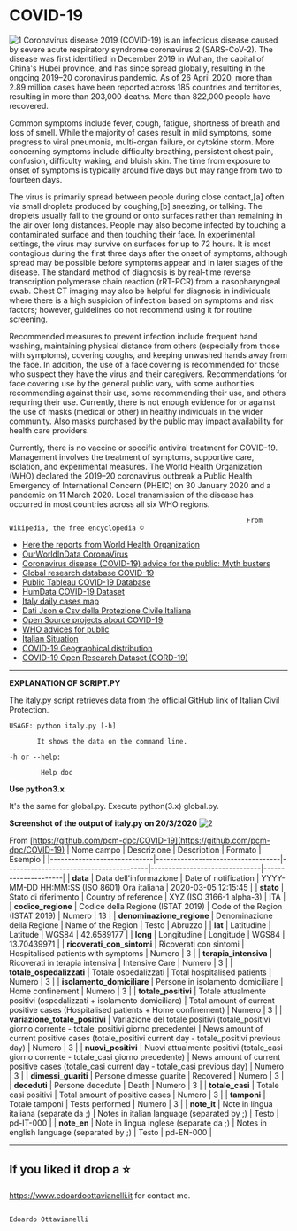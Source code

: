 # COVID-19

![1](https://github.com/edoardottt/COVID-19/blob/master/Images/1.png)
Coronavirus disease 2019 (COVID-19) is an infectious disease caused by severe acute respiratory syndrome coronavirus 2 (SARS-CoV-2). The disease was first identified in December 2019 in Wuhan, the capital of China's Hubei province, and has since spread globally, resulting in the ongoing 2019–20 coronavirus pandemic. As of 26 April 2020, more than 2.89 million cases have been reported across 185 countries and territories, resulting in more than 203,000 deaths. More than 822,000 people have recovered.

Common symptoms include fever, cough, fatigue, shortness of breath and loss of smell. While the majority of cases result in mild symptoms, some progress to viral pneumonia, multi-organ failure, or cytokine storm. More concerning symptoms include difficulty breathing, persistent chest pain, confusion, difficulty waking, and bluish skin. The time from exposure to onset of symptoms is typically around five days but may range from two to fourteen days.

The virus is primarily spread between people during close contact,[a] often via small droplets produced by coughing,[b] sneezing, or talking. The droplets usually fall to the ground or onto surfaces rather than remaining in the air over long distances. People may also become infected by touching a contaminated surface and then touching their face. In experimental settings, the virus may survive on surfaces for up to 72 hours. It is most contagious during the first three days after the onset of symptoms, although spread may be possible before symptoms appear and in later stages of the disease. The standard method of diagnosis is by real-time reverse transcription polymerase chain reaction (rRT-PCR) from a nasopharyngeal swab. Chest CT imaging may also be helpful for diagnosis in individuals where there is a high suspicion of infection based on symptoms and risk factors; however, guidelines do not recommend using it for routine screening.

Recommended measures to prevent infection include frequent hand washing, maintaining physical distance from others (especially from those with symptoms), covering coughs, and keeping unwashed hands away from the face. In addition, the use of a face covering is recommended for those who suspect they have the virus and their caregivers. Recommendations for face covering use by the general public vary, with some authorities recommending against their use, some recommending their use, and others requiring their use. Currently, there is not enough evidence for or against the use of masks (medical or other) in healthy individuals in the wider community. Also masks purchased by the public may impact availability for health care providers.

Currently, there is no vaccine or specific antiviral treatment for COVID-19. Management involves the treatment of symptoms, supportive care, isolation, and experimental measures. The World Health Organization (WHO) declared the 2019–20 coronavirus outbreak a Public Health Emergency of International Concern (PHEIC) on 30 January 2020 and a pandemic on 11 March 2020. Local transmission of the disease has occurred in most countries across all six WHO regions.


                                                                From Wikipedia, the free encyclopedia ©


- [Here the reports from World Health Organization](https://www.who.int/emergencies/diseases/novel-coronavirus-2019/situation-reports)
- [OurWorldInData CoronaVirus](https://ourworldindata.org/coronavirus)
- [Coronavirus disease (COVID-19) advice for the public: Myth busters](https://www.who.int/emergencies/diseases/novel-coronavirus-2019/advice-for-public/myth-busters)
- [Global research database COVID-19](https://www.who.int/emergencies/diseases/novel-coronavirus-2019/global-research-on-novel-coronavirus-2019-ncov)
- [Public Tableau COVID-19 Database](https://public.tableau.com/profile/anya.#!/vizhome/COVID-19Cases_15835248531800/COVID-19Cases)
- [HumData COVID-19 Dataset](https://data.humdata.org/dataset/novel-coronavirus-2019-ncov-cases)
- [Italy daily cases map](https://observablehq.com/@jashkenas/italy-coronavirus-daily-cases-map-covid-19)
- [Dati Json e Csv della Protezione Civile Italiana](https://github.com/pcm-dpc/COVID-19)
- [Open Source projects about COVID-19](https://weileizeng.github.io/Open-Source-COVID-19/)
- [WHO advices for public](https://www.who.int/emergencies/diseases/novel-coronavirus-2019/advice-for-public)
- [Italian Situation](http://www.salute.gov.it/portale/nuovocoronavirus/dettaglioContenutiNuovoCoronavirus.jsp?lingua=italiano&id=5351&area=nuovoCoronavirus&menu=vuoto)
- [COVID-19 Geographical distribution](https://www.ecdc.europa.eu/en/geographical-distribution-2019-ncov-cases)
- [COVID-19 Open Research Dataset (CORD-19)](https://pages.semanticscholar.org/coronavirus-research)

----------------------------------------------------------------------------------------------------------

**EXPLANATION OF SCRIPT.PY**

The italy.py script retrieves data from the official GitHub link of Italian Civil Protection.

    USAGE: python italy.py [-h]

           It shows the data on the command line.

    -h or --help:

            Help doc

**Use python3.x**

It's the same for global.py. Execute python(3.x) global.py. 

**Screenshot of the output of italy.py on 20/3/2020**
![2](https://github.com/edoardottt/COVID-19/blob/master/Images/2.png)

From [https://github.com/pcm-dpc/COVID-19](https://github.com/pcm-dpc/COVID-19)
| Nome campo                  | Descrizione                       | Description                            | Formato                       | Esempio             |
|-----------------------------|-----------------------------------|----------------------------------------|-------------------------------|---------------------|
| **data**                        | Data dell'informazione            | Date of notification                   | YYYY-MM-DD HH:MM:SS (ISO 8601) Ora italiana | 2020-03-05 12:15:45 |
| **stato**                       | Stato di riferimento              | Country of reference                   | XYZ (ISO 3166-1 alpha-3)      | ITA                 |
| **codice_regione**              | Codice della Regione (ISTAT 2019) | Code of the Region (ISTAT 2019)        | Numero                        | 13                  |
| **denominazione_regione**       | Denominazione della Regione       | Name of the Region                     | Testo                         | Abruzzo             |
| **lat**                         | Latitudine                        | Latitude                               | WGS84                         | 42.6589177          |
| **long**                        | Longitudine                       | Longitude                              | WGS84                         | 13.70439971         |
| **ricoverati_con_sintomi**      | Ricoverati con sintomi            | Hospitalised patients with symptoms    | Numero                        | 3                   |
| **terapia_intensiva**           | Ricoverati in terapia intensiva   | Intensive Care                         | Numero                        | 3                   |
| **totale_ospedalizzati**        | Totale ospedalizzati              | Total hospitalised patients            | Numero                        | 3                   |
| **isolamento_domiciliare**      | Persone in isolamento domiciliare | Home confinement                       | Numero                        | 3                   |
| **totale_positivi** | Totale attualmente positivi (ospedalizzati + isolamento domiciliare)      | Total amount of current positive cases (Hospitalised patients + Home confinement)  | Numero                        | 3                   |
| **variazione_totale_positivi**  | Variazione del totale positivi (totale_positivi giorno corrente - totale_positivi giorno precedente)       | News amount of current positive cases (totale_positivi current day - totale_positivi previous day)  | Numero                        | 3                   |
| **nuovi_positivi**  | Nuovi attualmente positivi (totale_casi giorno corrente - totale_casi giorno precedente)       | News amount of current positive cases (totale_casi current day - totale_casi previous day)  | Numero                        | 3                   |
| **dimessi_guariti**             | Persone dimesse guarite           | Recovered                              | Numero                        | 3                   |
| **deceduti**                    | Persone decedute                  | Death                                  | Numero                        | 3                   |
| **totale_casi**                 | Totale casi positivi              | Total amount of positive cases         | Numero                        | 3                   |
| **tamponi**                     | Totale tamponi                    | Tests performed                        | Numero                        | 3                   |
| **note_it**                     | Note in lingua italiana (separate da ;)                   | Notes in italian language (separated by ;)                       | Testo                        | pd-IT-000                   |
| **note_en**                     | Note in lingua inglese (separate da ;)                    | Notes in english language (separated by ;)                       | Testo                        | pd-EN-000                   |


--------------------------
If you liked it drop a :star:
--------------------------

https://www.edoardoottavianelli.it for contact me.


                                                                      Edoardo Ottavianelli
